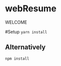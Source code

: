 # webResume
 WELCOME

 #Setup
 ```yarn install```

 Alternatively
 --------------
 ```npm install```